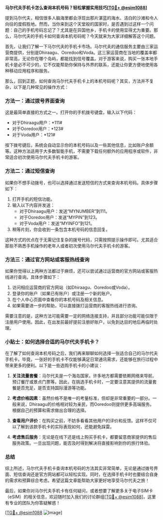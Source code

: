 **马尔代夫手机卡怎么查询本机号码？轻松掌握实用技巧[[TG💪+ @esim1088](https://t.me/s/esim1088)]**

提到马尔代夫，相信很多人脑海里都会浮现出那片湛蓝的海水、洁白的沙滩和令人向往的度假胜地。然而，当你来到这个天堂般的国家时，是否遇到过这样一个问题：自己的手机号码忘记了？尤其是在异国他乡，手机卡的使用显得尤为重要。那么，马尔代夫的手机卡如何查询本机号码呢？今天就来为大家详细解答这个问题。

首先，让我们了解一下马尔代夫的手机卡市场。马尔代夫的通信服务主要由三家运营商提供，分别是Dhiraagu、Ooredoo和Voda。这三家运营商在当地的覆盖率都非常高，无论你在哪个岛屿，都能找到信号覆盖。对于游客来说，购买一张本地手机卡是必不可少的，它不仅能帮助你保持与外界的联系，还能让你更方便地使用各种移动应用程序和服务。

那么，回到正题，如何查询马尔代夫手机卡上的本机号码呢？其实，方法并不复杂，以下是几种常见的操作方式：

### 方法一：通过拨号界面查询

这是最简单直接的方式之一。打开你的手机拨号键盘，输入以下代码：

- 对于Dhiraagu用户：*111#
- 对于Ooredoo用户：*123#
- 对于Voda用户：*121#

按下拨号键后，系统会自动显示你的本机号码以及一些其他信息，比如账户余额等。这种方法适用于大多数智能手机，不需要下载任何额外的应用程序或软件，非常适合初次使用马尔代夫手机卡的游客。

### 方法二：通过短信查询

如果你不想手动拨号，也可以选择通过发送短信的方式来查询本机号码。具体步骤如下：

1. 打开手机的短信功能。
2. 输入以下内容并发送：
   - 对于Dhiraagu用户：发送“MYNUMBER”到111。
   - 对于Ooredoo用户：发送“MYPIN”到123。
   - 对于Voda用户：发送“MYINFO”到121。
3. 稍等片刻，你会收到一条包含本机号码的信息回复。

这种方式的优点在于无需记住复杂的拨号代码，只需按照提示操作即可。尤其适合那些不熟悉手机操作的老年人或者初次使用马尔代夫手机卡的游客。

### 方法三：通过官方网站或客服热线查询

如果你觉得以上两种方法都过于麻烦，还可以尝试通过运营商的官方网站或客服热线进行查询。具体步骤如下：

1. 访问相应运营商的官方网站（如Dhiraagu、Ooredoo或Voda）。
2. 登录你的账户（如果已有账户）或注册一个新的账户。
3. 在个人中心页面中查看你的本机号码及相关信息。
4. 如果需要进一步的帮助，可以直接拨打运营商的客服热线进行咨询。

需要注意的是，这种方法可能需要一定的网络连接支持，并且部分功能可能仅限于注册用户使用。因此，在出发前最好提前注册好账户，以免到达目的地后再临时处理。

### 小贴士：如何选择合适的马尔代夫手机卡？

在了解了如何查询本机号码之后，我们再来聊聊如何选择一张适合自己的马尔代夫手机卡。毕竟，一张好的手机卡不仅能够满足日常通讯需求，还能够在旅行过程中带来更多的便利。以下是一些选购手机卡的小建议：

1. **关注流量套餐**：马尔代夫是一个海岛国家，许多地方都需要依赖网络来导航、预订餐厅或景点门票等。因此，在挑选手机卡时，一定要注意其提供的流量套餐是否充足，是否支持国际漫游等功能。

2. **考虑价格因素**：虽然价格不是唯一的考量标准，但却是非常重要的一部分。一般来说，Dhiraagu的价格相对较为亲民，而Ooredoo则提供更多高端服务。根据自己的预算和需求做出合理的选择。

3. **查看用户评价**：在购买之前，不妨多看看其他用户的评价和反馈。这样不仅可以了解到该款手机卡的实际表现如何，还能避免踩雷。

4. **考虑售后服务**：无论是在线下还是线上购买手机卡，都要留意商家提供的售后服务政策。一旦出现问题，能否及时得到解决将直接影响到你的旅行体验。

### 总结

综上所述，马尔代夫手机卡查询本机号码的方法其实非常简单，无论是通过拨号界面、短信查询还是官方网站都可以轻松实现。同时，在选择手机卡时也要结合自身的需求和预算综合考虑。希望这篇文章能帮助大家更好地享受马尔代夫之旅！

最后，如果你对马尔代夫手机卡有任何疑问，或者想要了解更多关于电子SIM卡（eSIM）的相关信息，欢迎随时加入我们的讨论群组[[TG💪+ @esim1088](https://t.me/s/esim1088)]，这里有专业的团队为你答疑解惑！

[[TG💪+ @esim1088](https://t.me/s/esim1088) ![Image](https://i.postimg.cc/4NQfJmqS/Snipaste-2025-05-13-00-14-12.png)]